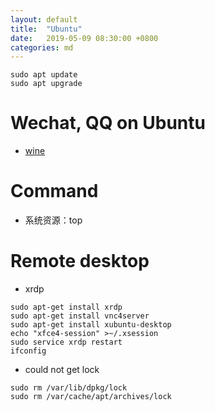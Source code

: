 ```yaml
---
layout: default
title:  "Ubuntu"
date:   2019-05-09 08:30:00 +0800
categories: md
---
```


```shell
sudo apt update
sudo apt upgrade
```

# Wechat, QQ on Ubuntu

- [wine](https://blog.csdn.net/Scythe666/article/details/86592035)

# Command
- 系统资源：top

# Remote desktop
- xrdp
```shell
sudo apt-get install xrdp
sudo apt-get install vnc4server
sudo apt-get install xubuntu-desktop
echo "xfce4-session" >~/.xsession
sudo service xrdp restart
ifconfig
```



- could not get lock
```shell
sudo rm /var/lib/dpkg/lock
sudo rm /var/cache/apt/archives/lock
```
